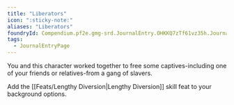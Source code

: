 ```yaml
---
title: "Liberators"
icon: ":sticky-note:"
aliases: "Liberators"
foundryId: Compendium.pf2e.gmg-srd.JournalEntry.OHKKQ7zTf61vz35h.JournalEntryPage.2IM5WTmBbsdOvAwd
tags:
  - JournalEntryPage
---
```

You and this character worked together to free some captives-including one of your friends or relatives-from a gang of slavers.

Add the [[Feats/Lengthy Diversion|Lengthy Diversion]] skill feat to your background options.